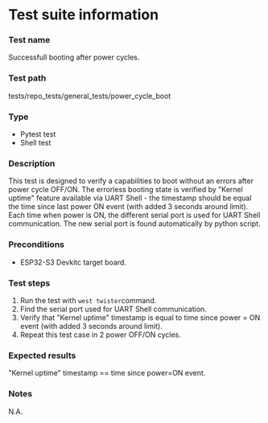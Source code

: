 # Test suite information

### Test name
Successfull booting after power cycles.

### Test path
tests/repo_tests/general_tests/power_cycle_boot

### Type
- Pytest test
- Shell test

### Description
This test is designed to verify a capabilities to boot without an errors after power cycle OFF/ON. The errorless booting state is verified by "Kernel uptime" feature available via UART Shell - the timestamp should be equal the time since last power ON event (with added 3 seconds around limit). Each time when power is ON, the different serial port is used for UART Shell communication. The new serial port is found automatically by python script.

### Preconditions
- ESP32-S3 Devkitc target board.

### Test steps
1. Run the test with `west twister`command.
2. Find the serial port used for UART Shell communication.
3. Verify that "Kernel uptime" timestamp is equal to time since power = ON event (with added 3 seconds around limit).
4. Repeat this test case in 2 power OFF/ON cycles.

### Expected results
"Kernel uptime" timestamp == time since power=ON event.

### Notes
N.A.